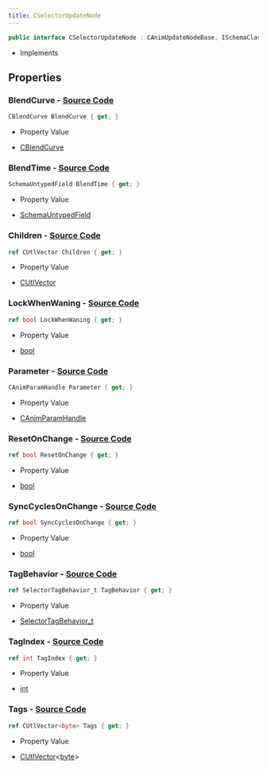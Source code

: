 ```yaml
---
title: CSelectorUpdateNode
---
```


```csharp
public interface CSelectorUpdateNode : CAnimUpdateNodeBase, ISchemaClass<CAnimUpdateNodeBase>, ISchemaClass<CSelectorUpdateNode>, ISchemaField, ISchemaClass, INativeHandle
```

- Implements

## Properties

### **BlendCurve** - [Source Code](https://github.com/swiftly-solution/swiftlys2/blob/main/managed/src/SwiftlyS2.Generated/Schemas/Interfaces/CSelectorUpdateNode.cs#L21)

```csharp
CBlendCurve BlendCurve { get; }
```

- Property Value

- [CBlendCurve](/docs/api/shared/schemadefinitions/cblendcurve)

### **BlendTime** - [Source Code](https://github.com/swiftly-solution/swiftlys2/blob/main/managed/src/SwiftlyS2.Generated/Schemas/Interfaces/CSelectorUpdateNode.cs#L24)

```csharp
SchemaUntypedField BlendTime { get; }
```

- Property Value

- [SchemaUntypedField](/docs/api/shared/schemas/schemauntypedfield)

### **Children** - [Source Code](https://github.com/swiftly-solution/swiftlys2/blob/main/managed/src/SwiftlyS2.Generated/Schemas/Interfaces/CSelectorUpdateNode.cs#L17)

```csharp
ref CUtlVector Children { get; }
```

- Property Value

- [CUtlVector](/docs/api/)

### **LockWhenWaning** - [Source Code](https://github.com/swiftly-solution/swiftlys2/blob/main/managed/src/SwiftlyS2.Generated/Schemas/Interfaces/CSelectorUpdateNode.cs#L34)

```csharp
ref bool LockWhenWaning { get; }
```

- Property Value

- [bool](https://learn.microsoft.com/dotnet/api/system.boolean)

### **Parameter** - [Source Code](https://github.com/swiftly-solution/swiftlys2/blob/main/managed/src/SwiftlyS2.Generated/Schemas/Interfaces/CSelectorUpdateNode.cs#L26)

```csharp
CAnimParamHandle Parameter { get; }
```

- Property Value

- [CAnimParamHandle](/docs/api/shared/schemadefinitions/canimparamhandle)

### **ResetOnChange** - [Source Code](https://github.com/swiftly-solution/swiftlys2/blob/main/managed/src/SwiftlyS2.Generated/Schemas/Interfaces/CSelectorUpdateNode.cs#L32)

```csharp
ref bool ResetOnChange { get; }
```

- Property Value

- [bool](https://learn.microsoft.com/dotnet/api/system.boolean)

### **SyncCyclesOnChange** - [Source Code](https://github.com/swiftly-solution/swiftlys2/blob/main/managed/src/SwiftlyS2.Generated/Schemas/Interfaces/CSelectorUpdateNode.cs#L36)

```csharp
ref bool SyncCyclesOnChange { get; }
```

- Property Value

- [bool](https://learn.microsoft.com/dotnet/api/system.boolean)

### **TagBehavior** - [Source Code](https://github.com/swiftly-solution/swiftlys2/blob/main/managed/src/SwiftlyS2.Generated/Schemas/Interfaces/CSelectorUpdateNode.cs#L30)

```csharp
ref SelectorTagBehavior_t TagBehavior { get; }
```

- Property Value

- [SelectorTagBehavior_t](/docs/api/shared/schemadefinitions/selectortagbehavior_t)

### **TagIndex** - [Source Code](https://github.com/swiftly-solution/swiftlys2/blob/main/managed/src/SwiftlyS2.Generated/Schemas/Interfaces/CSelectorUpdateNode.cs#L28)

```csharp
ref int TagIndex { get; }
```

- Property Value

- [int](https://learn.microsoft.com/dotnet/api/system.int32)

### **Tags** - [Source Code](https://github.com/swiftly-solution/swiftlys2/blob/main/managed/src/SwiftlyS2.Generated/Schemas/Interfaces/CSelectorUpdateNode.cs#L19)

```csharp
ref CUtlVector<byte> Tags { get; }
```

- Property Value

- [CUtlVector](/docs/api/-1)<[byte](https://learn.microsoft.com/dotnet/api/system.byte)>

